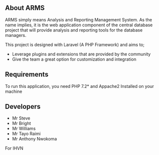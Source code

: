 ## About ARMS

ARMS simply means Analysis and Reporting Management System. As the name implies, it is the web application component of the central database project that will provide analysis and reporting tools for the database managers.

This project is designed with Laravel (A PHP Framework) and aims to;

- Leverage plugins and extensions that are provided by the community
- Give the team a great option for customization and integration

## Requirements

To run this application, you need PHP 7.2* and Appache2 Installed on your machine

## Developers
 - Mr Steve
 - Mr Bright
 - Mr Williams
 - Mr Tayo Raimi
 - Mr Anthony Nwokoma

 For IHVN